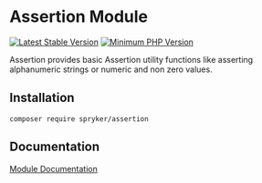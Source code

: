 # Assertion Module
[![Latest Stable Version](https://poser.pugx.org/spryker/assertion/v/stable.svg)](https://packagist.org/packages/spryker/assertion)
[![Minimum PHP Version](https://img.shields.io/badge/php-%3E%3D%207.3-8892BF.svg)](https://php.net/)

Assertion provides basic Assertion utility functions like asserting alphanumeric strings or numeric and non zero values.

## Installation

```
composer require spryker/assertion
```

## Documentation

[Module Documentation](https://academy.spryker.com/developing_with_spryker/module_guide/modules.html)
